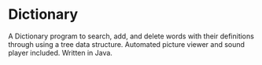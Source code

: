 # Dictionary
A Dictionary program to search, add, and delete words with their definitions through using a tree data structure. Automated picture viewer and sound player included.
Written in Java. 
